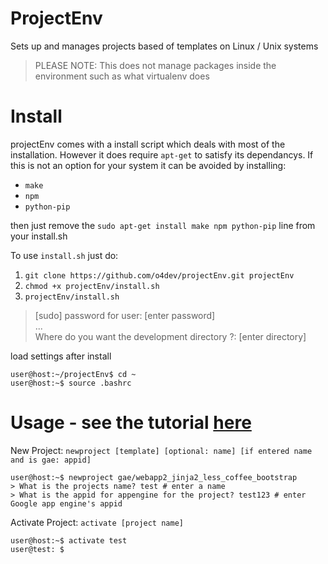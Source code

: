ProjectEnv
==========

Sets up and manages projects based of templates on Linux / Unix systems

> PLEASE NOTE: This does not manage packages inside the environment such as what virtualenv does

Install
=======
projectEnv comes with a install script which deals with most of the installation. However it
does require `apt-get` to satisfy its dependancys. If this is not an option for your system
it can be avoided by installing:
* `make`
* `npm`
* `python-pip`

then just remove the `sudo apt-get install make npm python-pip` line from your install.sh


To use `install.sh` just do:

1. ```git clone https://github.com/o4dev/projectEnv.git projectEnv```
3. ```chmod +x projectEnv/install.sh```
4. ```projectEnv/install.sh```

> [sudo] password for user: [enter password]<br>
> ... <br>
> Where do you want the development directory ?: [enter directory]


load settings after install
```
user@host:~/projectEnv$ cd ~
user@host:~$ source .bashrc
```

Usage - see the tutorial [here](https://github.com/o4dev/projectEnv/wiki/Tutorial)
=====

New Project:
```newproject [template] [optional: name] [if entered name and is gae: appid]```

```
user@host:~$ newproject gae/webapp2_jinja2_less_coffee_bootstrap
> What is the projects name? test # enter a name
> What is the appid for appengine for the project? test123 # enter Google app engine's appid
```

Activate Project:
```activate [project name]```

```
user@host:~$ activate test
user@test: $
```